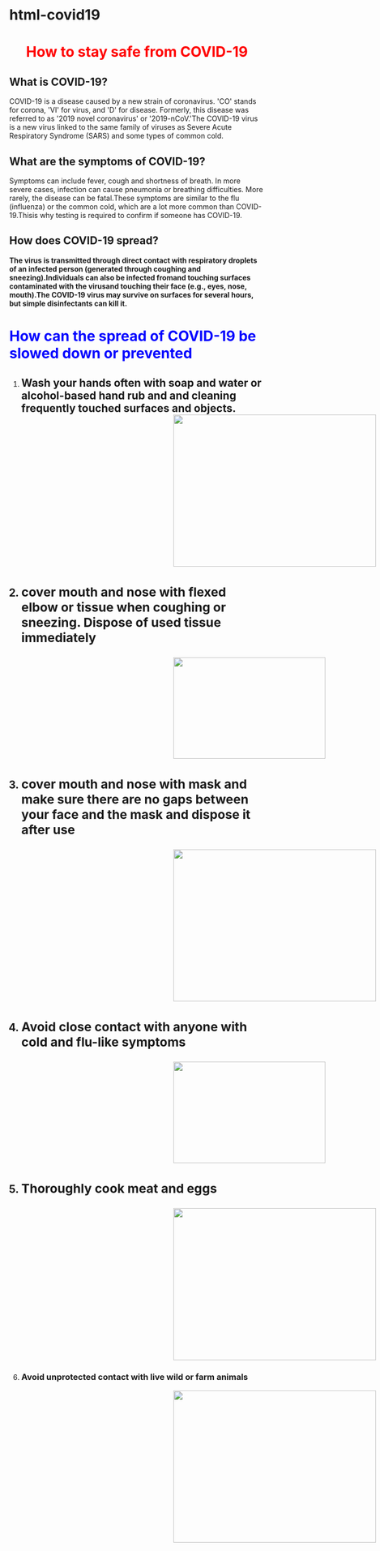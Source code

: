 # html-covid19
<html><head><title>HOW TO STAY SAFE FROM COVID19</title></head>
<body Background = "https://cdn.the-scientist.com/assets/articleNo/67006/aImg/35679/coronavirus-thumb-l.png"><h1 align="center"><font color="red"><b>How to stay safe from COVID-19</b></font></h1>
<p><h2>What is COVID-19? </h2> 
COVID-19 is a disease caused by a new strain of coronavirus. &apos;CO&apos; stands for corona, &apos;VI&apos; for virus, and 
&apos;D&apos; for disease. Formerly, this disease was referred to as &apos;2019 novel coronavirus&apos; or &apos;2019-nCoV.&apos;The COVID-19 virus is a new virus linked to the same family of viruses as Severe Acute Respiratory Syndrome (SARS) and some types of common cold.  </p>
<p><h2>What are the symptoms of COVID-19?   </h2>
Symptoms can include fever, cough and shortness of breath. In more severe cases, infection can cause 
pneumonia or breathing difficulties. More rarely, the disease can be fatal.These symptoms are similar to the flu (influenza) or the common cold, which are a lot more common than COVID-19.Thisis why testing is required to confirm if someone has COVID-19. </p>
<p><h2> How does COVID-19 spread?</h2>
 <b>The virus is transmitted through direct contact with respiratory droplets of an infected person (generated through coughing and sneezing).Individuals can also be infected fromand touching surfaces contaminated with the virusand touching their face (e.g., eyes, nose, mouth).The COVID-19 virus may survive on surfaces for several hours, but simple disinfectants can kill it.</b></p>
 <h1><font color="blue">How can the spread of COVID-19 be slowed down or prevented</font>  </h1>
 <ol><li ><h2>Wash your hands often with soap and water or alcohol-based hand rub and and cleaning frequently touched surfaces and objects.</</h2>
 <img src="http://www.eemax.com/wp-content/uploads/2017/02/What-places-in-particular-should-make-certain-their-facilities-and-staff-take-handwashing-seriously_1604_40151176_0_14120358_500.jpg"  height="300" width="400" hspace="300">
 <li ><h3>cover mouth and nose with flexed elbow or tissue when coughing or sneezing. Dispose of used tissue immediately</h3>
 <img src="https://daohe976vliu1.cloudfront.net/wp-content/uploads/2016/02/cover_3.jpg" align="Middle"  height="200" width="300" hspace="300" >
 <li ><h3>cover mouth and nose with mask and make sure there are no gaps between your face and the mask and dispose it after use</h3>
 <img src="https://media.healthday.com/Images/icimages/virus_protection123.jpg" height="300" width="400" hspace="300">
 <li ><h3>Avoid close contact with anyone with cold and flu-like symptoms</h3>
 <img src="https://www.wikihow.com/images/thumb/7/7e/Avoid-Lassa-Fever-Step-2.jpg/aid7267912-v4-728px-Avoid-Lassa-Fever-Step-2.jpg" height="200" width="300" hspace="300">
 <li ><h3>Thoroughly cook meat and eggs </h4><img src="https://comps.gograph.com/chicken-fried-eggs-with-bacon-fries-and-salad_gg90452941.jpg" height="300" width="400" hspace="300"></h3>
 <li ><h3>Avoid unprotected contact with live wild or farm animals </h3>
 <img src="https://previews.123rf.com/images/azuzl/azuzl1903/azuzl190300078/121632952-cute-cartoon-farm-animals-set-color-with-black-outline-on-a-white-background.jpg"  height="300" width="400" hspace="300"></body>
</html>
